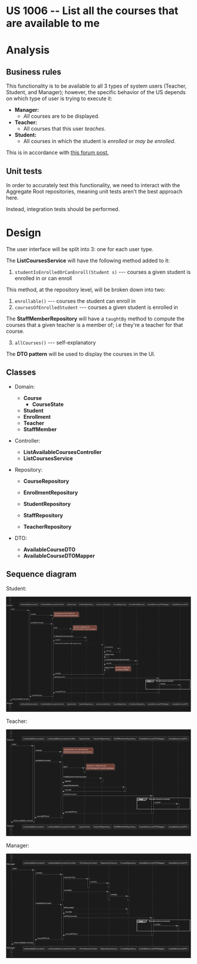 US 1006 -- List all the courses that are available to me
========================================================

# Analysis
## Business rules
This functionality is to be available to all 3 types of system users
(Teacher, Student, and Manager); however, the specific behavior of the US depends on
which type of user is trying to execute it:

- **Manager:**
    + *All* courses are to be displayed.
- **Teacher:**
    + All courses that this user *teaches*.
- **Student:**
    + All courses in which the student is *enrolled* or *may be enrolled*.

This is in accordance with [this forum post.](https://moodle.isep.ipp.pt/mod/forum/discuss.php?d=22495#p28467)
## Unit tests

In order to accurately test this functionality, we need to interact
with the Aggregate Root repositories, meaning unit tests aren't the best approach here.

Instead, integration tests should be performed.


# Design

The user interface will be split into 3: one for each user type.

The **ListCoursesService** will have the following method added to it:

1. `studentIsEnrolledOrCanEnroll(Student s)` --- courses a given student is enrolled in or can enroll

This method, at the repository level, will be broken down into two:

1. `enrollable()` --- courses the student can enroll in
2. `coursesOfEnrolledStudent` --- courses a given student is enrolled in

The **StaffMemberRepository** will have a `taughtBy` method to compute the courses that a given teacher
is a member of; i.e they're a teacher for that course.

3. `allCourses()` --- self-explanatory

The **DTO pattern** will be used to display the courses in the UI.


## Classes
- Domain:
    + **Course**
        * **CourseState**
    + **Student**
    + **Enrollment**
    + **Teacher**
    + **StaffMember**
- Controller:
    + **ListAvailableCoursesController**
    + **ListCoursesService**
- Repository:
    + **CourseRepository**

    + **EnrollmentRepository**
    + **StudentRepository**

    + **StaffRepository**
    + **TeacherRepository**

- DTO:
    + **AvailableCourseDTO**
    + **AvailableCourseDTOMapper**

## Sequence diagram

Student:

![sd-student](./sd-student.svg)

Teacher:

![sd-teacher](./sd-teacher.svg)

Manager:

![sd-manager](./sd-manager.svg)
